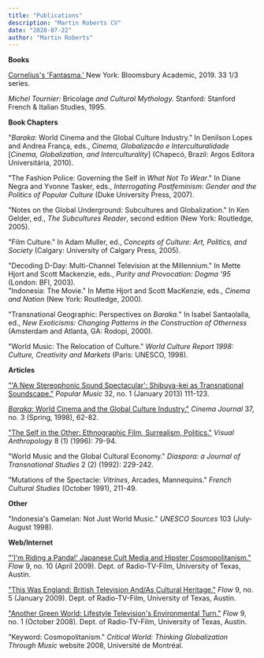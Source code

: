 ```yaml
---
title: "Publications"
description: "Martin Roberts CV"
date: "2020-07-22"
author: "Martin Roberts"
---
```

**Books**

[Cornelius's
'Fantasma.' ](https://www.bloomsbury.com/us/corneliuss-fantasma-9781501330179/)
New York: Bloomsbury Academic, 2019. 33 1/3 series.

*Michel Tournier:* Bricolage *and Cultural Mythology.* Stanford:
Stanford French & Italian Studies, 1995.

**Book Chapters**

"*Baraka*: World Cinema and the Global Culture Industry." In Denilson
Lopes and Andrea França, eds., *Cinema, Globalizacão e
Interculturalidade* \[*Cinema, Globalization, and Interculturality*\]
(Chapecó, Brazil: Argos Editora Universitária, 2010).

"The Fashion Police: Governing the Self in *What Not To Wear*." In Diane
Negra and Yvonne Tasker, eds., *Interrogating Postfeminism: Gender and
the Politics of Popular Culture* (Duke University Press, 2007).

"Notes on the Global Underground: Subcultures and Globalization." In Ken
Gelder, ed., *The Subcultures Reader*, second edition (New York:
Routledge, 2005).

"Film Culture." In Adam Muller, ed., *Concepts of Culture: Art,
Politics, and Society* (Calgary: University of Calgary Press, 2005).

"Decoding D-Day: Multi-Channel Television at the Millennium." In Mette
Hjort and Scott Mackenzie, eds., *Purity and Provocation: Dogma '95*
(London: BFI, 2003).\
"Indonesia: The Movie." In Mette Hjort and Scott MacKenzie, eds.,
*Cinema and Nation* (New York: Routledge, 2000).

"Transnational Geographic: Perspectives on *Baraka.*" In Isabel
Santaolalla, ed., *New Exoticisms: Changing Patterns in the Construction
of Otherness* (Amsterdam and Atlanta, GA: Rodopi, 2000).

"World Music: The Relocation of Culture." *World Culture Report 1998:
Culture, Creativity and Markets* (Paris: UNESCO, 1998).

**Articles**

["'A New Stereophonic Sound Spectacular': Shibuya-kei as Transnational
Soundscape."](https://bit.ly/2OPtsIN) *Popular Music* 32, no. 1 (January 2013) 111-123.

[*Baraka*: World Cinema and the Global Culture Industry."](https://bit.ly/3eSfOzk) *Cinema Journal* 37, no. 3 (Spring, 1998), 62-82.

["The Self in the Other: Ethnographic Film, Surrealism, Politics."](https://www.tandfonline.com/doi/abs/10.1080/08949468.1996.9966667?journalCode=gvan20) *Visual Anthropology* 8 (1) (1996): 79-94.

"World Music and the Global Cultural Economy." *Diaspora: a Journal of Transnational Studies* 2 (2) (1992): 229-242.

"Mutations of the Spectacle: *Vitrines*, Arcades, Mannequins." *French Cultural Studies* (October 1991), 211-49.

**Other**

"Indonesia's Gamelan: Not Just World Music." *UNESCO Sources* 103 (July-August 1998).

**Web/Internet**

["'I'm Riding a Panda!' Japanese Cult Media and Hipster Cosmopolitanism."](https://www.flowjournal.org/2009/04/im-riding-a-panda-japanese-cult-media-and-hipster-cosmopolitanism-martin-roberts-the-new-school/)
*Flow* 9, no. 10 (April 2009). Dept. of Radio-TV-Film, University of Texas, Austin.

["This Was England: British Television And/As Cultural
Heritage."](https://www.flowjournal.org/2009/01/this-was-england-british-television-andas-cultural-heritage-martin-roberts-the-new-schoo/)
*Flow* 9, no. 5 (January 2009). Dept. of Radio-TV-Film, University of Texas, Austin.

["Another Green World: Lifestyle Television's Environmental
Turn."](https://www.flowjournal.org/2008/10/another-green-world-lifestyle-television%E2%80%99s-environmental-turn-martin-roberts-the-new-school/)
*Flow* 9, no. 1 (October 2008). Dept. of Radio-TV-Film, University of Texas, Austin.

"Keyword: Cosmopolitanism." *Critical World: Thinking Globalization Through Music* website 2008, Université de Montréal.
